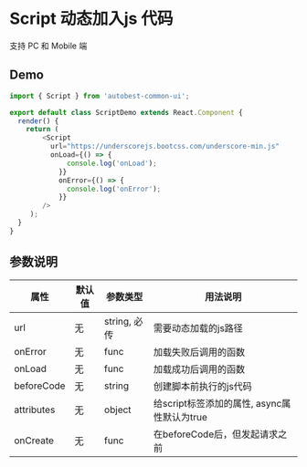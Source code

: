 # Script 动态加入js 代码

支持 PC 和 Mobile 端

## Demo
```javascript
import { Script } from 'autobest-common-ui';

export default class ScriptDemo extends React.Component {
  render() {
    return (
        <Script
          url="https://underscorejs.bootcss.com/underscore-min.js"
          onLoad={() => {
              console.log('onLoad');
            }}
            onError={() => {
              console.log('onError');
            }}
        />
     );
  }
}

```
## 参数说明
| 属性 | 默认值 | 参数类型 | 用法说明 |
| ------ | ------ | ------ | ------ |
| url | 无 | string, 必传 | 需要动态加载的js路径 |
| onError | 无 | func | 加载失败后调用的函数 |
| onLoad | 无 | func | 加载成功后调用的函数 |
| beforeCode | 无 | string | 创建脚本前执行的js代码 |
| attributes | 无 | object | 给script标签添加的属性, async属性默认为true |
| onCreate | 无 | func | 在beforeCode后，但发起请求之前 |